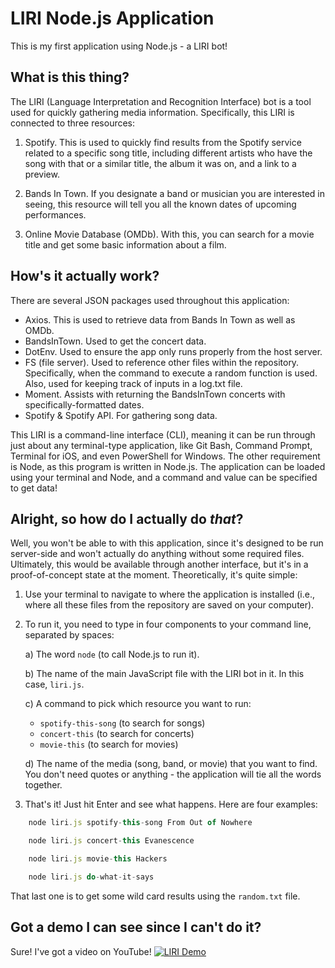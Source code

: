 # LIRI Node.js Application
This is my first application using Node.js - a LIRI bot!

## What is this thing?
The LIRI (Language Interpretation and Recognition Interface) bot is a tool used for quickly gathering media information. Specifically, this LIRI is connected to three resources:

1. Spotify. This is used to quickly find results from the Spotify service related to a specific song title, including different artists who have the song with that or a similar title, the album it was on, and a link to a preview.

2. Bands In Town. If you designate a band or musician you are interested in seeing, this resource will tell you all the known dates of upcoming performances.

3. Online Movie Database (OMDb). With this, you can search for a movie title and get some basic information about a film.

## How's it actually work?
There are several JSON packages used throughout this application:
* Axios. This is used to retrieve data from Bands In Town as well as OMDb.
* BandsInTown. Used to get the concert data.
* DotEnv. Used to ensure the app only runs properly from the host server.
* FS (file server). Used to reference other files within the repository. Specifically, when the command to execute a random function is used. Also, used for keeping track of inputs in a log.txt file.
* Moment. Assists with returning the BandsInTown concerts with specifically-formatted dates.
* Spotify & Spotify API. For gathering song data.

This LIRI is a command-line interface (CLI), meaning it can be run through just about any terminal-type application, like Git Bash, Command Prompt, Terminal for iOS, and even PowerShell for Windows. The other requirement is Node, as this program is written in Node.js. The application can be loaded using your terminal and Node, and a command and value can be specified to get data!

## Alright, so how do I actually do _that_?
Well, you won't be able to with this application, since it's designed to be run server-side and won't actually do anything without some required files. Ultimately, this would be available through another interface, but it's in a proof-of-concept state at the moment. Theoretically, it's quite simple:

1. Use your terminal to navigate to where the application is installed (i.e., where all these files from the repository are saved on your computer).

2. To run it, you need to type in four components to your command line, separated by spaces:

   a) The word `node` (to call Node.js to run it).

   b) The name of the main JavaScript file with the LIRI bot in it. In this case, `liri.js`.

   c) A command to pick which resource you want to run:
     * `spotify-this-song` (to search for songs)
     * `concert-this` (to search for concerts)
     * `movie-this` (to search for movies)

   d) The name of the media (song, band, or movie) that you want to find. You don't need quotes or anything - the application will tie all the words together.

3. That's it! Just hit Enter and see what happens. Here are four examples:

```js
    node liri.js spotify-this-song From Out of Nowhere
```
```js
    node liri.js concert-this Evanescence
```
```js
    node liri.js movie-this Hackers
```
```js
    node liri.js do-what-it-says
```

That last one is to get some wild card results using the `random.txt` file.

## Got a demo I can see since I can't do it?

Sure! I've got a video on YouTube!
[![LIRI Demo](http://img.youtube.com/vi/kKP7PdjxdJY/0.jpg)](http://www.youtube.com/watch?v=kKP7PdjxdJY "LIRI Demo")
